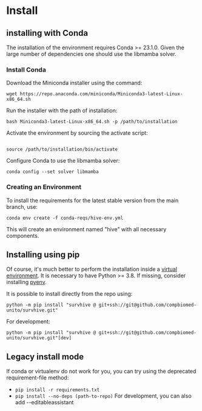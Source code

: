 # Install

## installing with Conda


The installation of the environment requires Conda >= 23.1.0.
Given the large number of dependencies one should use the libmamba solver.


### Install Conda

Download the Miniconda installer using the command:

```
wget https://repo.anaconda.com/miniconda/Miniconda3-latest-Linux-x86_64.sh
```

Run the installer with the path of installation:

```
bash Miniconda3-latest-Linux-x86_64.sh -p /path/to/installation
```

Activate the environment by sourcing the activate script:

```

source /path/to/installation/bin/activate
```

Configure Conda to use the libmamba solver:

```
conda config --set solver libmamba
```

### Creating an Environment

To install the requirements for the latest stable version from the main branch, use:

```
conda env create -f conda-reqs/hive-env.yml
```

This will create an environment named "hive" with all necessary components.

## Installing using pip

Of course, it's much better to perform the installation inside a [virtual environment](https://docs.python.org/3/library/venv.html).
It is necessary to have Python >= 3.8. If missing, consider installing [pyenv](https://github.com/pyenv/pyenv).

It is possible to install directly from the repo using:

```
python -m pip install "survhive @ git+ssh://git@github.com/compbiomed-unito/survhive.git"
```

For development: 

```
python -m pip install "survhive @ git+ssh://git@github.com/compbiomed-unito/survhive.git"[dev]
```

## Legacy install mode

If conda or virtualenv do not work for you, you can try using the deprecated requirement-file method:

* `pip install -r requirements.txt`
* `pip install --no-deps (path-to-repo)` For development, you can also add --editableassistant





